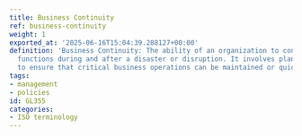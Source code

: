 ```yaml
---
title: Business Continuity
ref: business-continuity
weight: 1
exported_at: '2025-06-16T15:04:39.288127+00:00'
definition: 'Business Continuity: The ability of an organization to continue its essential
  functions during and after a disaster or disruption. It involves planning and preparation
  to ensure that critical business operations can be maintained or quickly resumed.'
tags:
- management
- policies
id: GL355
categories:
- ISO terminology
---
```


